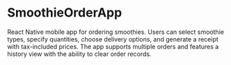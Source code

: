 # SmoothieOrderApp
 React Native mobile app for ordering smoothies. Users can select smoothie types, specify quantities, choose delivery options, and generate a receipt with tax-included prices. The app supports multiple orders and features a history view with the ability to clear order records.
